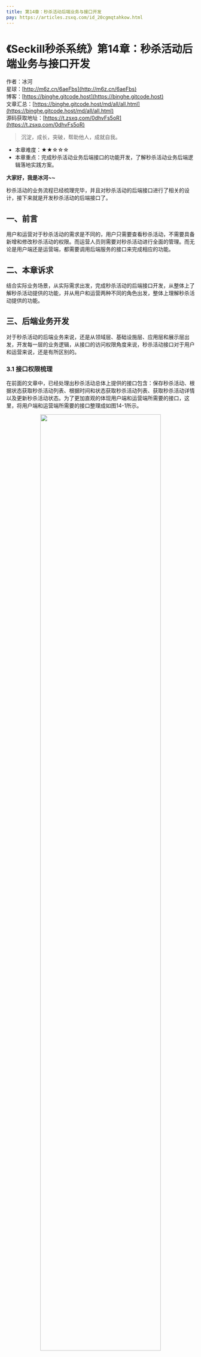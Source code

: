 ```yaml
---
title: 第14章：秒杀活动后端业务与接口开发
pay: https://articles.zsxq.com/id_20cgmqtahkow.html
---
```


# 《Seckill秒杀系统》第14章：秒杀活动后端业务与接口开发

作者：冰河
<br/>星球：[http://m6z.cn/6aeFbs](http://m6z.cn/6aeFbs)
<br/>博客：[https://binghe.gitcode.host](https://binghe.gitcode.host)
<br/>文章汇总：[https://binghe.gitcode.host/md/all/all.html](https://binghe.gitcode.host/md/all/all.html)
<br/>源码获取地址：[https://t.zsxq.com/0dhvFs5oR](https://t.zsxq.com/0dhvFs5oR)

> 沉淀，成长，突破，帮助他人，成就自我。

* 本章难度：★★☆☆☆
* 本章重点：完成秒杀活动业务后端接口的功能开发，了解秒杀活动业务后端逻辑落地实践方案。

**大家好，我是冰河~~**

秒杀活动的业务流程已经梳理完毕，并且对秒杀活动的后端接口进行了相关的设计，接下来就是开发秒杀活动的后端接口了。

## 一、前言

用户和运营对于秒杀活动的需求是不同的，用户只需要查看秒杀活动，不需要具备新增和修改秒杀活动的权限。而运营人员则需要对秒杀活动进行全面的管理。而无论是用户端还是运营端，都需要调用后端服务的接口来完成相应的功能。

## 二、本章诉求

结合实际业务场景，从实际需求出发，完成秒杀活动的后端接口开发，从整体上了解秒杀活动提供的功能，并从用户和运营两种不同的角色出发，整体上理解秒杀活动提供的功能。

## 三、后端业务开发

对于秒杀活动的后端业务来说，还是从领域层、基础设施层、应用层和展示层出发，开发每一层的业务逻辑，从接口的访问权限角度来说，秒杀活动接口对于用户和运营来说，还是有所区别的。

### 3.1 接口权限梳理

在前面的文章中，已经处理出秒杀活动总体上提供的接口包含：保存秒杀活动、根据状态获取秒杀活动列表、根据时间和状态获取秒杀活动列表、获取秒杀活动详情以及更新秒杀活动状态。为了更加直观的体现用户端和运营端所需要的接口，这里，将用户端和运营端所需要的接口整理成如图14-1所示。

<div align="center">
    <img src="https://binghe.gitcode.host/images/project/seckill/scekill-2023-05-18-001.png?raw=true" width="80%">
    <br/>
</div>

可以看到，对于用户端来说，主要提供查看秒杀活动信息的接口就足够了，主要包含：根据状态获取秒杀活动列表、根据时间和状态获取秒杀活动列表以及获取秒杀活动详情。对于运营端来说，需要全面管理秒杀活动的生命周期，总体上需要提供的接口包含：保存秒杀活动、根据状态获取秒杀活动列表、根据时间和状态获取秒杀活动列表、获取秒杀活动详情以及更新秒杀活动状态。

### 3.2 领域层开发

领域层为秒杀活动提供领域驱动模型，具体的开发步骤如下所示。

## 查看完整文章

加入[冰河技术](http://m6z.cn/6aeFbs)知识星球，解锁完整技术文章与完整代码